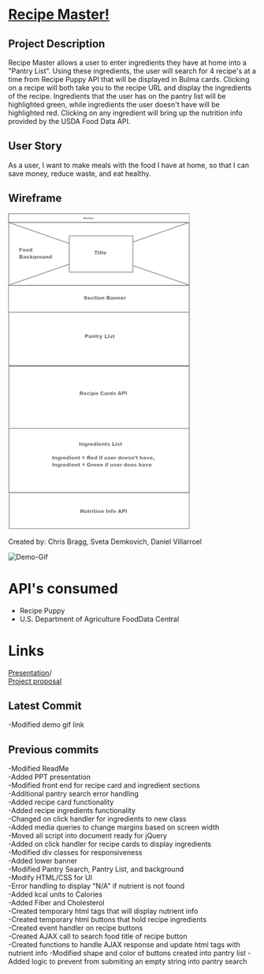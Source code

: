 # [Recipe Master!](https://sdemkovich.github.io/Recipe-Master/)

## Project Description
Recipe Master allows a user to enter ingredients they have at home into a "Pantry List". Using these ingredients, the user will search for 4 recipe's at a time from Recipe Puppy API that will be displayed in Bulma cards. Clicking on a recipe will both take you to the recipe URL and display the ingredients of the recipe. Ingredients that the user has on the pantry list will be highlighted green, while ingredients the user doesn't have will be highlighted red. Clicking on any ingredient will bring up the nutrition info provided by the USDA Food Data API.

## User Story  
As a user, I want to make meals with the food I have at home, so that I can save  money, reduce waste, and eat healthy.

## Wireframe
![wireframe](./docs/wireframe.png)

Created by: Chris Bragg, Sveta Demkovich, Daniel Villarroel  

![Demo-Gif](https://media.giphy.com/media/jTkhRYlE4NuXmkAegg/giphy.gif)  

# API's consumed
- Recipe Puppy  
- U.S. Department of Agriculture FoodData Central  

# Links  
[Presentation](./recipePPT.pptx)/  
[Project proposal](https://drive.google.com/open?id=15hsFwbAiv-9XK9aorcIa0fySlPHRG8v8wnyfxlYu3Bc)  


## Latest Commit  
-Modified demo gif link  

## Previous commits  
-Modified ReadMe  
-Added PPT presentation  
-Modified front end for recipe card and ingredient sections  
-Additional pantry search error handling  
-Added recipe card functionality  
-Added recipe ingredients functionality  
-Changed on click handler for ingredients to new class  
-Added media queries to change margins based on screen width  
-Moved all script into document ready for jQuery  
-Added on click handler for recipe cards to display ingredients   
-Modified div classes for responsiveness  
-Added lower banner  
-Modified Pantry Search, Pantry List, and background  
-Modify HTML/CSS for UI  
-Error handling to display "N/A" if nutrient is not found  
-Added kcal units to Calories  
-Added Fiber and Cholesterol  
-Created temporary html tags that will display nutrient info  
-Created temporary html buttons that hold recipe ingredients  
-Created event handler on recipe buttons  
-Created AJAX call to search food title of recipe button  
-Created functions to handle AJAX response and update html tags with nutrient info
-Modified shape and color of buttons created into pantry list
-Added logic to prevent from submiting an empty string into pantry search
